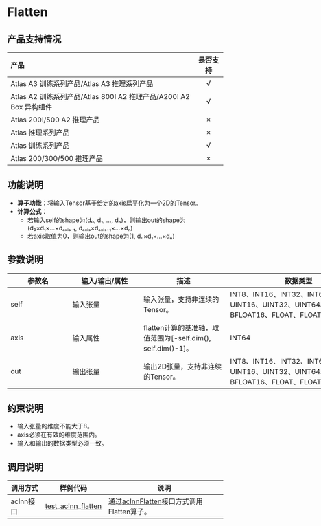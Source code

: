 # Flatten

## 产品支持情况

| 产品                                                         | 是否支持 |
| :----------------------------------------------------------- | :------: |
| <term>Atlas A3 训练系列产品/Atlas A3 推理系列产品</term>     |    √     |
| <term>Atlas A2 训练系列产品/Atlas 800I A2 推理产品/A200I A2 Box 异构组件</term> |    √     |
| <term>Atlas 200I/500 A2 推理产品</term>                      |    ×     |
| <term>Atlas 推理系列产品 </term>                             |    ×     |
| <term>Atlas 训练系列产品</term>                              |    √     |
| <term>Atlas 200/300/500 推理产品</term>                      |    ×     |

## 功能说明

- **算子功能**：将输入Tensor基于给定的axis扁平化为一个2D的Tensor。
- **计算公式**：
  - 若输入self的shape为(d₀, d₁, ..., dₙ)，则输出out的shape为(d₀×d₁×...×dₐₓᵢₛ₋₁, dₐₓᵢₛ×dₐₓᵢₛ₊₁×...×dₙ)
  - 若axis取值为0，则输出out的shape为(1, d₀×d₁×...×dₙ)

## 参数说明

<table style="undefined;table-layout: fixed; width: 949px"><colgroup>
<col style="width: 144px">
<col style="width: 166px">
<col style="width: 202px">
<col style="width: 335px">
<col style="width: 102px">
</colgroup>
<thead>
  <tr>
    <th>参数名</th>
    <th>输入/输出/属性</th>
    <th>描述</th>
    <th>数据类型</th>
    <th>数据格式</th>
  </tr></thead>
<tbody>
  <tr>
    <td>self</td>
    <td>输入张量</td>
    <td>输入张量，支持非连续的Tensor。</td>
    <td>INT8、INT16、INT32、INT64、UINT8、UINT16、UINT32、UINT64、BOOL、BFLOAT16、FLOAT、FLOAT16</td>
    <td>ND</td>
  </tr>
  <tr>
    <td>axis</td>
    <td>输入属性</td>
    <td>flatten计算的基准轴，取值范围为[-self.dim(), self.dim()-1]。</td>
    <td>INT64</td>
    <td>-</td>
  </tr>
  <tr>
    <td>out</td>
    <td>输出张量</td>
    <td>输出2D张量，支持非连续的Tensor。</td>
    <td>INT8、INT16、INT32、INT64、UINT8、UINT16、UINT32、UINT64、BOOL、BFLOAT16、FLOAT、FLOAT16</td>
    <td>ND</td>
  </tr>
</tbody>
</table>

## 约束说明

- 输入张量的维度不能大于8。
- axis必须在有效的维度范围内。
- 输入和输出的数据类型必须一致。

## 调用说明

| 调用方式  | 样例代码                                                | 说明                                                         |
| --------- | ------------------------------------------------------- | ------------------------------------------------------------ |
| aclnn接口 | [test_aclnn_flatten](./examples/test_aclnn_flatten.cpp) | 通过[aclnnFlatten](docs/aclnnFlatten.md)接口方式调用Flatten算子。 |
